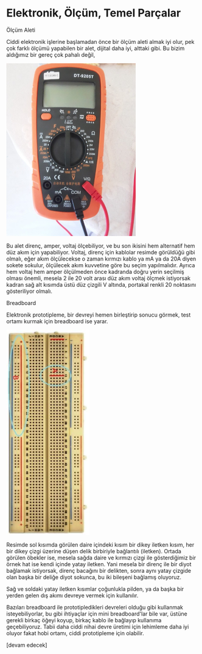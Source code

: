 # Elektronik, Ölçüm, Temel Parçalar

Ölçüm Aleti

Ciddi elektronik işlerine başlamadan önce bir ölçüm aleti almak iyi
olur, pek çok farklı ölçümü yapabilen bir alet, dijital daha iyi,
alttaki gibi. Bu bizim aldığımız bir gereç çok pahalı değil,

<img width="340" src="multimeter.jpg"/>

Bu alet direnç, amper, voltaj ölçebiliyor, ve bu son ikisini hem
alternatif hem düz akım için yapabiliyor. Voltaj, direnç için kablolar
resimde görüldüğü gibi olmalı, eğer akım ölçülecekse o zaman kırmızı
kablo ya mA ya da 20A diyen sokete sokulur, ölçülecek akım kuvvetine
göre bu seçim yapılmalıdır. Ayrıca hem voltaj hem amper ölçülmeden
önce kadranda doğru yerin seçilmiş olması önemli, mesela 2 ile 20 volt
arası düz akım voltaj ölçmek istiyorsak kadran sağ alt kısımda üstü
düz çizgili V altında, portakal renkli 20 noktasını gösteriliyor
olmalı.

Breadboard

Elektronik prototipleme, bir devreyi hemen birleştirip sonucu görmek,
test ortamı kurmak için breadboard ise yarar.

![](breadboard.jpg)

Resimde sol kısımda görülen daire içindeki kısım bir dikey iletken
kısım, her bir dikey çizgi üzerine düşen delik birbiriyle bağlantılı
(iletken). Ortada görülen öbekler ise, mesela sağda daire ve kırmızı
çizgi ile gösterdiğimiz bir örnek hat ise kendi içinde yatay
iletken. Yani mesela bir direnç ile bir diyot bağlamak istiyorsak,
direnç bacağını bir delikten, sonra aynı yatay çizgide olan başka bir
deliğe diyot sokunca, bu iki bileşeni bağlamış oluyoruz.

Sağ ve soldaki yatay iletken kısımlar çoğunlukla pilden, ya da başka
bir yerden gelen dış akımı devreye vermek için kullanılır.

Bazıları breadboard ile prototipledikleri devreleri olduğu gibi
kullanmak isteyebiliyorlar, bu gibi ihtiyaçlar için mini
breadboard'lar bile var, üstüne gerekli birkaç öğeyi koyup, birkaç
kablo ile bağlayıp kullanıma geçebiliyoruz. Tabii daha ciddi nihai
devre üretimi için lehimleme daha iyi oluyor fakat hobi ortamı, ciddi
prototipleme için olabilir.

[devam edecek]

